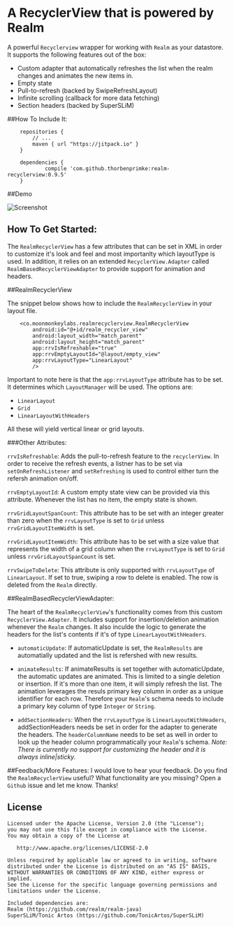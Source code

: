 # A RecyclerView that is powered by Realm

A powerful ```Recyclerview``` wrapper for working with ```Realm``` as your datastore. It supports the following features out of the box:

* Custom adapter that automatically refreshes the list when the realm changes and animates the new items in.
* Empty state
* Pull-to-refresh (backed by SwipeRefreshLayout)
* Infinite scrolling (callback for more data fetching)
* Section headers (backed by SuperSLiM)

##How To Include It:

```
	repositories {
        // ...
        maven { url "https://jitpack.io" }
    }
```

```
	dependencies {
	        compile 'com.github.thorbenprimke:realm-recyclerview:0.9.5'
	}
```

##Demo

![Screenshot](https://raw.githubusercontent.com/thorbenprimke/realm-recyclerview/master/extra/screenshot-demo-app.gif)

## How To Get Started:

The ```RealmRecyclerView``` has a few attributes that can be set in XML in order to customize it's look and feel and most importanlty which layoutType is used. In addition, it relies on an extended ```RecyclerView.Adapter``` called ```RealmBasedRecyclerViewAdapter``` to provide support for animation and headers.

##RealmRecyclerView

The snippet below shows how to include the ```RealmRecyclerView``` in your  layout file.

```
    <co.moonmonkeylabs.realmrecyclerview.RealmRecyclerView
        android:id="@+id/realm_recycler_view"
        android:layout_width="match_parent"
        android:layout_height="match_parent"
        app:rrvIsRefreshable="true"
        app:rrvEmptyLayoutId="@layout/empty_view"
        app:rrvLayoutType="LinearLayout"
        />
```

Important to note here is that the ```app:rrvLayoutType``` attribute has to be set. It determines which ```LayoutManager``` will be used. The options are:

* ```LinearLayout```
* ```Grid```
* ```LinearLayoutWithHeaders```

All these will yield vertical linear or grid layouts.

###Other Attributes:

```rrvIsRefreshable```: Adds the pull-to-refresh feature to the ```recyclerView```. In order to receive the refresh events, a listner has to be set via ```setOnRefreshListener``` and ```setRefreshing``` is used to control either turn the refersh animation on/off.

```rrvEmptyLayoutId```: A custom empty state view can be provided via this attribute. Whenever the list has no item, the empty state is shown. 

```rrvGridLayoutSpanCount```: This attribute has to be set with an integer greater than zero when the ```rrvLayoutType``` is set to ```Grid``` unless ```rrvGridLayoutItemWidth``` is set.

 ```rrvGridLayoutItemWidth```: This attribute has to be set with a size value that represents the width of a grid column when the ```rrvLayoutType``` is set to ```Grid``` unless ```rrvGridLayoutSpanCount``` is set.

```rrvSwipeToDelete```: This attribute is only supported with ```rrvLayoutType``` of ```LinearLayout```. If set to true, swiping a row to delete is enabled. The row is deleted from the ```Realm``` directly.

##RealmBasedRecyclerViewAdapter: 

The heart of the ```RealmRecyclerView```'s functionality comes from this custom ```RecyclerView.Adapter```. It includes support for insertion/deletion animation whenever the ```Realm``` changes. It also inculde the logic to generate the headers for the list's contents if it's of type ```LinearLayoutWithHeaders```. 

* ```automaticUpdate```: If automaticUpdate is set, the ```RealmResults``` are automatially updated and the list is refershed with new results.

* ```animateResults```: If animateResults is set together with automaticUpdate, the automatic updates are animated. This is limited to a single deletion or insertion. If it's more than one item, it will simply refresh the list. The animation leverages the resuls primary key column in order as a unique identifier for each row. Therefore your ```Realm```'s schema needs to include a primary key column of type ```Integer``` or ```String```.

* ```addSectionHeaders```: When the ```rrvLayoutType``` is ```LinearLayoutWithHeaders```, addSectionHeaders needs be set in order for the adapter to generate the headers. The ```headerColumnName``` needs to be set as well in order to look up the header column programmatically your ```Realm```'s schema. *Note: There is currently no support for customizing the header and it is always inline|sticky.*

##Feedback/More Features:
I would love to hear your feedback. Do you find the ```RealmRecyclerView``` useful? What functionality are you missing? Open a ```Github``` issue and let me know. Thanks!


## License
```
Licensed under the Apache License, Version 2.0 (the "License");
you may not use this file except in compliance with the License.
You may obtain a copy of the License at

   http://www.apache.org/licenses/LICENSE-2.0

Unless required by applicable law or agreed to in writing, software
distributed under the License is distributed on an "AS IS" BASIS,
WITHOUT WARRANTIES OR CONDITIONS OF ANY KIND, either express or implied.
See the License for the specific language governing permissions and
limitations under the License.

Included dependencies are:
Realm (https://github.com/realm/realm-java)
SuperSLiM/Tonic Artos (https://github.com/TonicArtos/SuperSLiM)
```